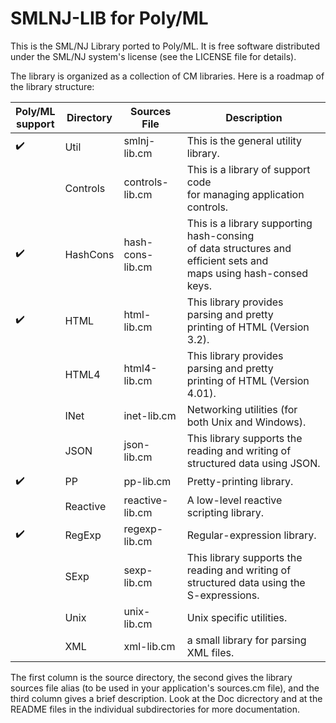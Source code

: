 # SMLNJ-LIB for Poly/ML

This is the SML/NJ Library ported to Poly/ML.
It is free software distributed under the SML/NJ system's license (see the LICENSE file for details).

The library is organized as a collection of CM libraries. Here is a roadmap of the library structure:

  | Poly/ML<br/>support | Directory | Sources File     | Description
  | ------------------- | --------- | ---------------- | -----------------
  | ✔️                   | Util      | smlnj-lib.cm     | This is the general utility library.
  |                     | Controls  | controls-lib.cm  | This is a library of support code<br/>for managing application controls.
  | ✔️                   | HashCons  | hash-cons-lib.cm | This is a library supporting hash-consing<br/>of data structures and efficient sets and<br/>maps using hash-consed keys.
  | ✔️                   | HTML      | html-lib.cm      | This library provides parsing and pretty<br/>printing of HTML (Version 3.2).
  |                     | HTML4     | html4-lib.cm     | This library provides parsing and pretty<br/>printing of HTML (Version 4.01).
  |                     | INet      | inet-lib.cm      | Networking utilities (for both Unix and Windows).
  |                     | JSON      | json-lib.cm      | This library supports the reading and writing of structured data using JSON.
  | ✔️                   | PP        | pp-lib.cm        | Pretty-printing library.
  |                     | Reactive  | reactive-lib.cm  | A low-level reactive scripting library.
  | ✔️                   | RegExp    | regexp-lib.cm    | Regular-expression library.
  |                     | SExp      | sexp-lib.cm      | This library supports the reading and writing of structured data using the S-expressions.
  |                     | Unix      | unix-lib.cm      | Unix specific utilities.
  |                     | XML       | xml-lib.cm       | a small library for parsing XML files.

The first column is the source directory, the second gives the library sources file alias (to be used in your application's sources.cm file), and the third column gives a brief description.
Look at the Doc dicrectory and at the README files in the individual subdirectories for more documentation.

